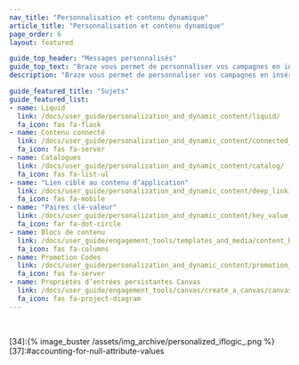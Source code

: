 ```yaml
---
nav_title: "Personnalisation et contenu dynamique"
article_title: "Personnalisation et contenu dynamique"
page_order: 6
layout: featured

guide_top_header: "Messages personnalisés"
guide_top_text: "Braze vous permet de personnaliser vos campagnes en insérant des informations spécifiques à l’utilisateur, par exemple le nom de l’utilisateur, dans des messages."
description: "Braze vous permet de personnaliser vos campagnes en insérant des informations spécifiques à l’utilisateur, par exemple le nom de l’utilisateur, dans des messages. Consultez cette page d’accueil pour en savoir plus sur la personnalisation et le contenu dynamique."

guide_featured_title: "Sujets"
guide_featured_list:
- name: Liquid
  link: /docs/user_guide/personalization_and_dynamic_content/liquid/
  fa_icon: fas fa-flask
- name: Contenu connecté
  link: /docs/user_guide/personalization_and_dynamic_content/connected_content/
  fa_icon: fas fa-server
- name: Catalogues
  link: /docs/user_guide/personalization_and_dynamic_content/catalog/
  fa_icon: fas fa-list-ul
- name: "Lien ciblé au contenu d’application"
  link: /docs/user_guide/personalization_and_dynamic_content/deep_linking_to_in-app_content/
  fa_icon: fas fa-mobile
- name: "Paires clé-valeur"
  link: /docs/user_guide/personalization_and_dynamic_content/key_value_pairs/
  fa_icon: far fa-dot-circle
- name: Blocs de contenu
  link: /docs/user_guide/engagement_tools/templates_and_media/content_blocks/
  fa_icon: fas fa-columns
- name: Promotion Codes
  link: /docs/user_guide/personalization_and_dynamic_content/promotion_codes/
  fa_icon: fas fa-server
- name: Propriétés d’entrées persistantes Canvas
  link: /docs/user_guide/engagement_tools/canvas/create_a_canvas/canvas_persistent_entry_properties/
  fa_icon: fas fa-project-diagram
---
```


<br>

[31]:https://docs.shopify.com/themes/liquid/tags/variable-tags
[32]:https://docs.shopify.com/themes/liquid/tags/iteration-tags
[34]:{% image_buster /assets/img_archive/personalized_iflogic_.png %}
[37]:#accounting-for-null-attribute-values
